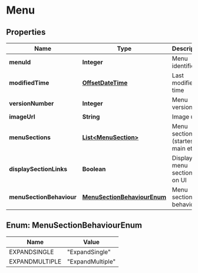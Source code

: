 
# Menu

## Properties
Name | Type | Description | Notes
------------ | ------------- | ------------- | -------------
**menuId** | **Integer** | Menu identifier |  [optional]
**modifiedTime** | [**OffsetDateTime**](OffsetDateTime.md) | Last modified time |  [optional]
**versionNumber** | **Integer** | Menu version |  [optional]
**imageUrl** | **String** | Image url |  [optional]
**menuSections** | [**List&lt;MenuSection&gt;**](MenuSection.md) | Menu sections (startes, main etc) |  [optional]
**displaySectionLinks** | **Boolean** | Display menu section link on UI |  [optional]
**menuSectionBehaviour** | [**MenuSectionBehaviourEnum**](#MenuSectionBehaviourEnum) | Menu section behaviour |  [optional]


<a name="MenuSectionBehaviourEnum"></a>
## Enum: MenuSectionBehaviourEnum
Name | Value
---- | -----
EXPANDSINGLE | &quot;ExpandSingle&quot;
EXPANDMULTIPLE | &quot;ExpandMultiple&quot;



